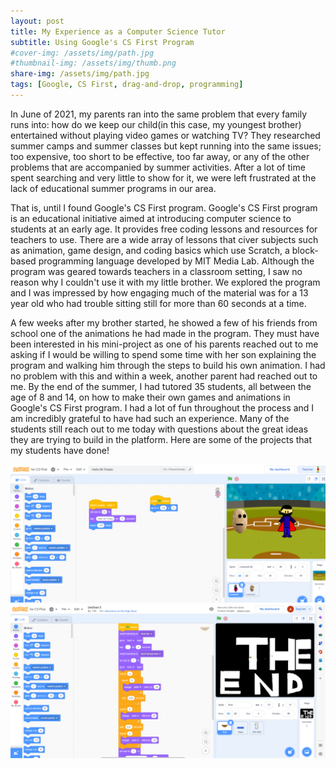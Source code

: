 ```yaml
---
layout: post
title: My Experience as a Computer Science Tutor
subtitle: Using Google's CS First Program
#cover-img: /assets/img/path.jpg
#thumbnail-img: /assets/img/thumb.png
share-img: /assets/img/path.jpg
tags: [Google, CS First, drag-and-drop, programming]
---
```


In June of 2021, my parents ran into the same problem that every family runs into: how do we keep our child(in this case, my youngest brother) entertained without playing video games or watching TV? They researched summer camps and summer classes but kept running into the same issues; too expensive, too short to be effective, too far away, or any of the other problems that are accompanied by summer activities. After a lot of time spent searching and very little to show for it, we were left frustrated at the lack of educational summer programs in our area.

That is, until I found Google's CS First program. Google's CS First program is an educational initiative aimed at introducing computer science to students at an early age. It provides free coding lessons and resources for teachers to use. There are a wide array of lessons that civer subjects such as animation, game design, and coding basics which use Scratch, a block-based programming language developed by MIT Media Lab. Although the program was geared towards teachers in a classroom setting, I saw no reason why I couldn't use it with my little brother. We explored the program and I was impressed by how engaging much of the material was for a 13 year old who had trouble sitting still for more than 60 seconds at a time.

A few weeks after my brother started, he showed a few of his friends from school one of the animations he had made in the program. They must have been interested in his mini-project as one of his parents reached out to me asking if I would be willing to spend some time with her son explaining the program and walking him through the steps to build his own animation. I had no problem with this and within a week, another parent had reached out to me. By the end of the summer, I had tutored 35 students, all between the age of 8 and 14, on how to make their own games and animations in Google's CS First program. I had a lot of fun throughout the process and I am incredibly grateful to have had such an experience. Many of the students still reach out to me today with questions about the great ideas they are trying to build in the platform. Here are some of the projects that my students have done!

![suck my nuts or something?](/assets/img/img1.png)
![or dont its whatever?](/assets/img/img2.png)
